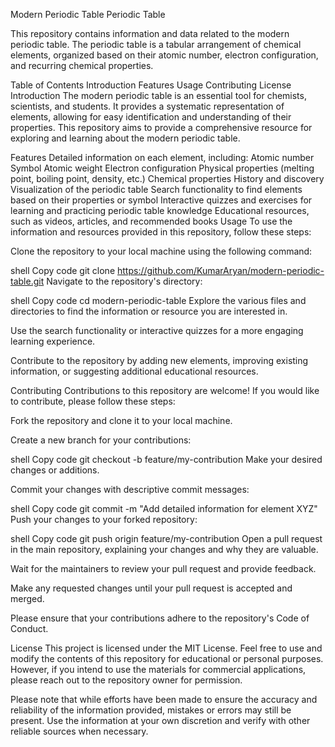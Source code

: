 Modern Periodic Table
Periodic Table

This repository contains information and data related to the modern periodic table. The periodic table is a tabular arrangement of chemical elements, organized based on their atomic number, electron configuration, and recurring chemical properties.

Table of Contents
Introduction
Features
Usage
Contributing
License
Introduction
The modern periodic table is an essential tool for chemists, scientists, and students. It provides a systematic representation of elements, allowing for easy identification and understanding of their properties. This repository aims to provide a comprehensive resource for exploring and learning about the modern periodic table.

Features
Detailed information on each element, including:
Atomic number
Symbol
Atomic weight
Electron configuration
Physical properties (melting point, boiling point, density, etc.)
Chemical properties
History and discovery
Visualization of the periodic table
Search functionality to find elements based on their properties or symbol
Interactive quizzes and exercises for learning and practicing periodic table knowledge
Educational resources, such as videos, articles, and recommended books
Usage
To use the information and resources provided in this repository, follow these steps:

Clone the repository to your local machine using the following command:

shell
Copy code
git clone https://github.com/KumarAryan/modern-periodic-table.git
Navigate to the repository's directory:

shell
Copy code
cd modern-periodic-table
Explore the various files and directories to find the information or resource you are interested in.

Use the search functionality or interactive quizzes for a more engaging learning experience.

Contribute to the repository by adding new elements, improving existing information, or suggesting additional educational resources.

Contributing
Contributions to this repository are welcome! If you would like to contribute, please follow these steps:

Fork the repository and clone it to your local machine.

Create a new branch for your contributions:

shell
Copy code
git checkout -b feature/my-contribution
Make your desired changes or additions.

Commit your changes with descriptive commit messages:

shell
Copy code
git commit -m "Add detailed information for element XYZ"
Push your changes to your forked repository:

shell
Copy code
git push origin feature/my-contribution
Open a pull request in the main repository, explaining your changes and why they are valuable.

Wait for the maintainers to review your pull request and provide feedback.

Make any requested changes until your pull request is accepted and merged.

Please ensure that your contributions adhere to the repository's Code of Conduct.

License
This project is licensed under the MIT License. Feel free to use and modify the contents of this repository for educational or personal purposes. However, if you intend to use the materials for commercial applications, please reach out to the repository owner for permission.

Please note that while efforts have been made to ensure the accuracy and reliability of the information provided, mistakes or errors may still be present. Use the information at your own discretion and verify with other reliable sources when necessary.
